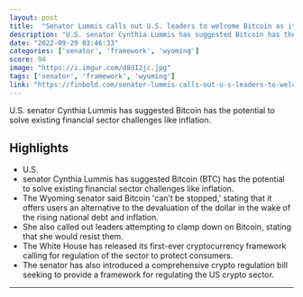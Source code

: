 ```yaml
---
layout: post
title:  "Senator Lummis calls out U.S. leaders to welcome Bitcoin as it 'can't be stopped'"
description: "U.S. senator Cynthia Lummis has suggested Bitcoin has the potential to solve existing financial sector challenges like inflation."
date: "2022-09-29 03:46:33"
categories: ['senator', 'framework', 'wyoming']
score: 94
image: "https://i.imgur.com/d8dI2jc.jpg"
tags: ['senator', 'framework', 'wyoming']
link: "https://finbold.com/senator-lummis-calls-out-u-s-leaders-to-welcome-bitcoin-as-it-cant-be-stopped/"
---
```


U.S. senator Cynthia Lummis has suggested Bitcoin has the potential to solve existing financial sector challenges like inflation.

## Highlights

- U.S.
- senator Cynthia Lummis has suggested Bitcoin (BTC) has the potential to solve existing financial sector challenges like inflation.
- The Wyoming senator said Bitcoin 'can’t be stopped,’ stating that it offers users an alternative to the devaluation of the dollar in the wake of the rising national debt and inflation.
- She also called out leaders attempting to clamp down on Bitcoin, stating that she would resist them.
- The White House has released its first-ever cryptocurrency framework calling for regulation of the sector to protect consumers.
- The senator has also introduced a comprehensive crypto regulation bill seeking to provide a framework for regulating the US crypto sector.

---
